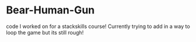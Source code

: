 # Bear-Human-Gun
code I worked on for a stackskills course! Currently trying to add in a way to loop the game but its still rough!
